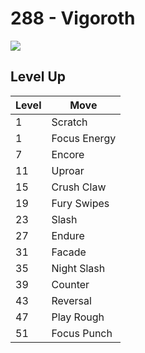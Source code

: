 # 288 - Vigoroth
![][288]

## Level Up

Level | Move
---   | ---
  1   | Scratch
  1   | Focus Energy
  7   | Encore
 11   | Uproar
 15   | Crush Claw
 19   | Fury Swipes
 23   | Slash
 27   | Endure
 31   | Facade
 35   | Night Slash
 39   | Counter
 43   | Reversal
 47   | Play Rough
 51   | Focus Punch

[288]: ../img/pokemon/288.png
